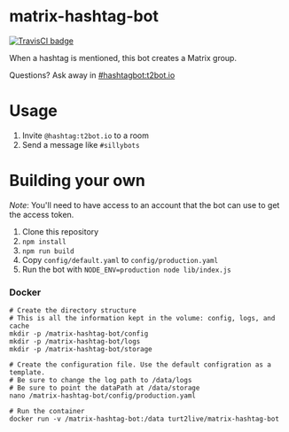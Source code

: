# matrix-hashtag-bot

[![TravisCI badge](https://travis-ci.org/turt2live/matrix-hashtag-bot.svg?branch=master)](https://travis-ci.org/turt2live/matrix-hashtag-bot)

When a hashtag is mentioned, this bot creates a Matrix group. 

Questions? Ask away in [#hashtagbot:t2bot.io](https://matrix.to/#/#hashtagbot:t2bot.io)

# Usage

1. Invite `@hashtag:t2bot.io` to a room
2. Send a message like `#sillybots`

# Building your own

*Note*: You'll need to have access to an account that the bot can use to get the access token.

1. Clone this repository
2. `npm install`
3. `npm run build`
3. Copy `config/default.yaml` to `config/production.yaml`
4. Run the bot with `NODE_ENV=production node lib/index.js`

### Docker

```
# Create the directory structure
# This is all the information kept in the volume: config, logs, and cache
mkdir -p /matrix-hashtag-bot/config
mkdir -p /matrix-hashtag-bot/logs
mkdir -p /matrix-hashtag-bot/storage

# Create the configuration file. Use the default configration as a template.
# Be sure to change the log path to /data/logs
# Be sure to point the dataPath at /data/storage
nano /matrix-hashtag-bot/config/production.yaml

# Run the container
docker run -v /matrix-hashtag-bot:/data turt2live/matrix-hashtag-bot
```
